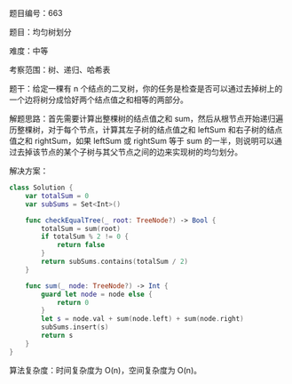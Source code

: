 题目编号：663

题目：均匀树划分

难度：中等

考察范围：树、递归、哈希表

题干：给定一棵有 n 个结点的二叉树，你的任务是检查是否可以通过去掉树上的一个边将树分成恰好两个结点值之和相等的两部分。

解题思路：首先需要计算出整棵树的结点值之和 sum，然后从根节点开始递归遍历整棵树，对于每个节点，计算其左子树的结点值之和 leftSum 和右子树的结点值之和 rightSum，如果 leftSum 或 rightSum 等于 sum 的一半，则说明可以通过去掉该节点的某个子树与其父节点之间的边来实现树的均匀划分。

解决方案：

```swift
class Solution {
    var totalSum = 0
    var subSums = Set<Int>()

    func checkEqualTree(_ root: TreeNode?) -> Bool {
        totalSum = sum(root)
        if totalSum % 2 != 0 {
            return false
        }
        return subSums.contains(totalSum / 2)
    }

    func sum(_ node: TreeNode?) -> Int {
        guard let node = node else {
            return 0
        }
        let s = node.val + sum(node.left) + sum(node.right)
        subSums.insert(s)
        return s
    }
}
```

算法复杂度：时间复杂度为 O(n)，空间复杂度为 O(n)。
